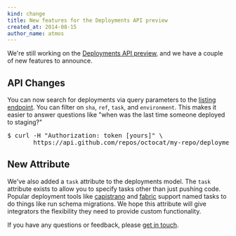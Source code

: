 ```yaml
---
kind: change
title: New features for the Deployments API preview
created_at: 2014-08-15
author_name: atmos
---
```


We're still working on the [Deployments API preview][deployments-preview], and we have a couple of new features to announce.

## API Changes

You can now search for deployments via query parameters to the [listing endpoint][listing-endpoint]. You can filter on `sha`, `ref`, `task`, and `environment`. This makes it easier to answer questions like "when was the last time someone deployed to staging?"

<pre class="terminal">
$ curl -H "Authorization: token [yours]" \
       https://api.github.com/repos/octocat/my-repo/deployments?environment=staging
</pre>

## New Attribute

We've also added a `task` attribute to the deployments model. The `task` attribute exists to allow you to specify tasks other than just pushing code. Popular deployment tools like [capistrano][capistrano] and [fabric][fabric] support named tasks to do things like run schema migrations. We hope this attribute will give integrators the flexibility they need to provide custom functionality.

If you have any questions or feedback, please [get in touch][contact].

[contact]: https://github.com/contact?form[subject]=Deployments+API
[deployments-preview]: https://developer.github.com/changes/2014-01-09-preview-the-new-deployments-api/
[listing-endpoint]: https://developer.github.com/v3/repos/deployments/#list-deployments
[fabric]: http://www.fabfile.org/
[capistrano]: http://capistranorb.com/
